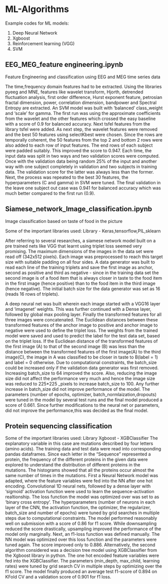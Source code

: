 # ML-Algorithms

Example codes for ML models:   
1. Deep Neural Network   
2. Xgboost   
3. Reinforcement learning (VGG)
4. SVM

## EEG_MEG_feature engineering.ipynb   
   
Feature Engineering and classification using EEG and MEG time series data
 
The time,frequency domain features had to be extracted. 
Using the libraries pyeeg and MNE, features like wavelet transform, Hjorth, detrended fluctuation analysis, first order difference, Hurst exponent feature, 
petrosian fractal dimension, power, correlation dimension, bandpower and Spectral Entropy  are extracted. 
An SVM model was built with ‘balanced’ class_weight and ‘scale’ for gamma. 
The first run was using the approximate coefficients from the wavelet and the other features which crossed the easy baseline with a score of 0.9 for balanced accuracy. 
Next tsfel features from the library tsfel were added. As next step, the wavelet features were removed and the best 50 features using selectKbest were chosen. 
Since the rows are temporally coherent, the 50 features from the top 2 and bottom 2 rows were also added to each row of input features. 
The end rows of each subject were padded suitably. This improved the score to 0.947. 
Each time, the input data was split in two ways and two validation scores were computed. 
Once with the validation data being  random 25%  of the input and another way with one subject completely in validation and two subjects in training data. 
The validation score for the latter was always less than the former. 
Next, the process was repeated to the best 30 features, the hyperparameters (C and gamma) in SVM were tuned. 
The final validation in the leave one subject out case was 0.941 for balanced accuracy which was much better compared to the first run (0.9). 


## Siamese_network_Image_classification.ipynb

Image classification based on taste of food in the picture

Some of the important libraries used:
Library -  Keras,tensorflow,PIL,sklearn

After referring to several researches, a siamese network model built on a pre trained nets like VGG that learnt using triplet loss seemed very promising. The maximum dimensions of the images in the data set were read off (342x512 pixels). Each image was preprocessed to reach this target size with suitable padding on all four sides. A data generator was built to read each line of the training triplets and save the first image as anchor, second as positive and third as negative - since in the training data set the second image is of a food item that is always closer in taste to the food item in the first image (hence positive) than to the food item in the third image (hence negative). The initial batch size for the data generator was set as 16 (reads 16 rows of triplets).

A deep neural net was built wherein each image started with a VGG16 layer  and ‘imagenet’ weights. This was further continued with a Dense layer, followed by global max pooling layer. Finally the transformed features for all three images were concatenated. The Euclidean distances between these transformed features of the anchor image to positive and anchor image to negative were used to define the triplet loss. The weights from the trained model were saved and used to predict the label for the test data set, based on the triplet loss. If the Euclidean distance of the transformed features of the first image (A) to that of the second image (B) was less than the distance between the transformed features of the first image(A) to the third image(C), the image in A was classified to be closer in taste to B(label =  1) and label = 0 otherwise. Due to computational constraints, the batch_size could be increased only if the validation data generator was first removed. Increasing batch_size to 64 improved the score. Also, reducing the image size did not affect the performance very much and hence the image size was reduced to 225*225 _pixels to increase batch_size to 100. Any further increase in batch_size did not improve performance of the model. The parameters (number of epochs, optimizer, batch_normlaization,dropouts) were tuned in the model by several test runs and the final model produced a score of 0.661. Since further modifications to the neural net or parameters, did not improve the performance,this was decided as the final model.

## Protein sequencing classification

Some of the important libraries used:
Library Xgboost - XGBClassifier
The explanatory variable in this case are mutations described by four letters (amino acids). The training data and test data were read into corresponding pandas dataframes. 
Since each letter in the “Sequence” represented a protein, the frequency of the different proteins in the given data were explored to understand the distribution of different proteins in the mutations. The histograms showed that all the proteins occur almost the same number of times in the mutations. 
First a Neural Network model was adapted, where the feature variables were fed into the NN after one hot encoding. Convolutional 1D neural nets, followed by a dense layer with ‘sigmoid’ activation function were used to learn the sequence-activation realtionship. The loss function the model was optimized over was set to as ‘binary cross entropy’. The hyperparameters (number of neurons in each layer of the CNN, the activation function, the optimizer, the regularizer, batch_size and number of epochs) were tuned by grid searches in multiple steps due to computational constraints. The model performed reasonably well on submission with a score of 0.86 for f1 score. 
While downsampling reduced the score drastically, upsampling improved the performance of the model only marginally. 
Next, an f1-loss function was defined manually. The NN model was optimized over this loss function and the parameters were tuned again. The score improved only to 0.886. 
Alternatively, the second algorithm considered was a decision tree model using XGBClassifier from the Xgboost library in python. The one hot encoded feature variables were fed into the XGBClassifier. The parameters  (min_depth, max_child, learning rates) were tuned by grid search CV in multiple steps by optimizing over the f1 score. The model finally produced an average test f1-score of 0.894 on KFold CV and a validation score of 0.901 for f1 loss. 
